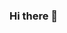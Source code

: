 ### Hi there 👋

<!--
**leodolago/leodolago** is a ✨ _special_ ✨ repository because its `README.md` (this file) appears on your GitHub profile.

- 🔭 I’m currently working on ...
- 🌱 I’m currently learning ...
- 👯 I’m looking to collaborate on ...
- 📫 How to reach me: leodolago@gmail.com

-->
